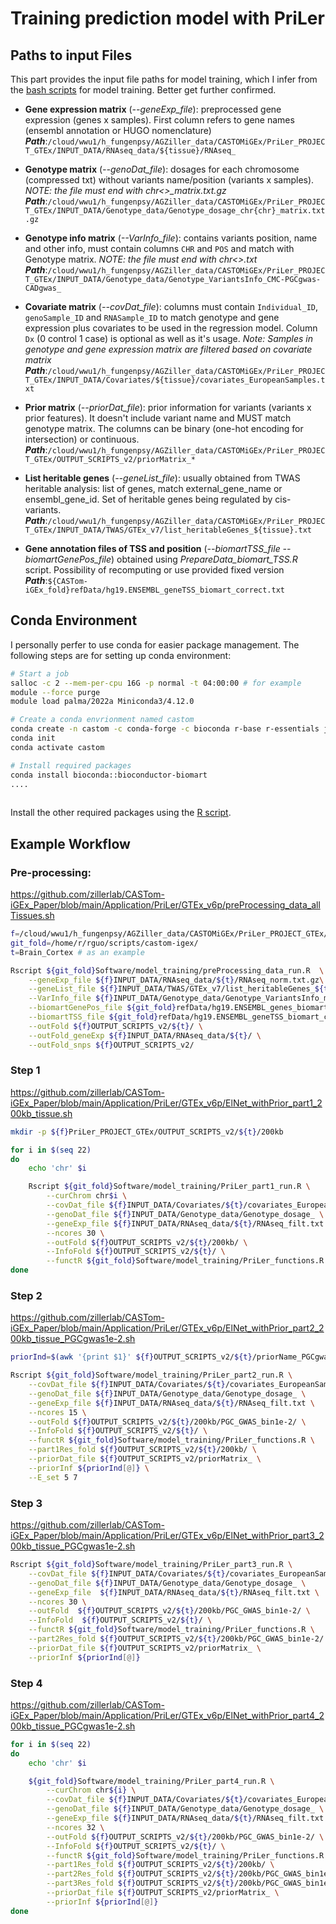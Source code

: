 # Training prediction model with PriLer

## Paths to input Files
This part provides the input file paths for model training, which I infer from the [bash scripts](https://github.com/zillerlab/CASTom-iGEx_Paper/tree/main/Application/PriLer/GTEx_v6p) for model training. Better get further confirmed.

- **Gene expression matrix** (*--geneExp_file*): preprocessed gene expression (genes x samples). First column refers to gene names (ensembl annotation or HUGO nomenclature)
***Path***:`/cloud/wwu1/h_fungenpsy/AGZiller_data/CASTOMiGEx/PriLer_PROJECT_GTEx/INPUT_DATA/RNAseq_data/${tissue}/RNAseq_`

- **Genotype matrix** (*--genoDat_file*): dosages for each chromosome (compressed txt) without variants name/position (variants x samples). *NOTE: the file must end with chr<>_matrix.txt.gz* \
***Path***:`/cloud/wwu1/h_fungenpsy/AGZiller_data/CASTOMiGEx/PriLer_PROJECT_GTEx/INPUT_DATA/Genotype_data/Genotype_dosage_chr{chr}_matrix.txt.gz`

- **Genotype info matrix** (*--VarInfo_file*): contains variants position, name and other info, must contain columns `CHR` and `POS` and match with Genotype matrix. *NOTE: the file must end with  chr<>.txt* \
***Path***:`/cloud/wwu1/h_fungenpsy/AGZiller_data/CASTOMiGEx/PriLer_PROJECT_GTEx/INPUT_DATA/Genotype_data/Genotype_VariantsInfo_CMC-PGCgwas-CADgwas_`

- **Covariate matrix** (*--covDat_file*): columns must contain `Individual_ID`, `genoSample_ID` and `RNASample_ID` to match genotype and gene expression plus covariates to be used in the regression model. Column `Dx` (0 control 1 case) is optional as well as it's usage. *Note: Samples in genotype and gene expression matrix are filtered based on covariate matrix* \
***Path***:`/cloud/wwu1/h_fungenpsy/AGZiller_data/CASTOMiGEx/PriLer_PROJECT_GTEx/INPUT_DATA/Covariates/${tissue}/covariates_EuropeanSamples.txt`

- **Prior matrix** (*--priorDat_file*): prior information for variants (variants x prior features). It doesn't include variant name and MUST match genotype matrix. The columns can be binary (one-hot encoding for intersection) or continuous.  \
***Path***:`/cloud/wwu1/h_fungenpsy/AGZiller_data/CASTOMiGEx/PriLer_PROJECT_GTEx/OUTPUT_SCRIPTS_v2/priorMatrix_*`

- **List heritable genes** (*--geneList_file*): usually obtained from TWAS heritable analysis: list of genes, match external_gene_name or ensembl_gene_id. Set of heritable genes being regulated by cis-variants. \
***Path***:`/cloud/wwu1/h_fungenpsy/AGZiller_data/CASTOMiGEx/PriLer_PROJECT_GTEx/INPUT_DATA/TWAS/GTEx_v7/list_heritableGenes_${tissue}.txt` 

- **Gene annotation files of TSS and position** (*--biomartTSS_file --biomartGenePos_file*) obtained using *PrepareData_biomart_TSS.R* script. Possibility of recomputing or use provided fixed version \
***Path***:`${CASTom-iGEx_fold}refData/hg19.ENSEMBL_geneTSS_biomart_correct.txt`

## Conda Environment
I personally perfer to use conda for easier package management. The following steps are for setting up conda environment:
```bash
# Start a job
salloc -c 2 --mem-per-cpu 16G -p normal -t 04:00:00 # for example
module --force purge
module load palma/2022a Miniconda3/4.12.0

# Create a conda envrionment named castom
conda create -n castom -c conda-forge -c bioconda r-base r-essentials jq r-biocmanager
conda init
conda activate castom

# Install required packages
conda install bioconda::bioconductor-biomart
.... 
                      
```
Install the other required packages using the [R script](https://github.com/zillerlab/CASTom-iGEx/blob/master/Software/install_requirements.R).

## Example Workflow
### Pre-processing:
https://github.com/zillerlab/CASTom-iGEx_Paper/blob/main/Application/PriLer/GTEx_v6p/preProcessing_data_allTissues.sh

```bash
f=/cloud/wwu1/h_fungenpsy/AGZiller_data/CASTOMiGEx/PriLer_PROJECT_GTEx/
git_fold=/home/r/rguo/scripts/castom-igex/
t=Brain_Cortex # as an example
```

```bash
Rscript ${git_fold}Software/model_training/preProcessing_data_run.R  \
	--geneExp_file ${f}INPUT_DATA/RNAseq_data/${t}/RNAseq_norm.txt.gz\
	--geneList_file ${f}INPUT_DATA/TWAS/GTEx_v7/list_heritableGenes_${t}.txt \
	--VarInfo_file ${f}INPUT_DATA/Genotype_data/Genotype_VariantsInfo_matched_PGCgwas-CADgwas_ \
	--biomartGenePos_file ${git_fold}refData/hg19.ENSEMBL_genes_biomart.txt \
	--biomartTSS_file ${git_fold}refData/hg19.ENSEMBL_geneTSS_biomart_correct.txt \
	--outFold ${f}OUTPUT_SCRIPTS_v2/${t}/ \
	--outFold_geneExp ${f}INPUT_DATA/RNAseq_data/${t}/ \
	--outFold_snps ${f}OUTPUT_SCRIPTS_v2/
```

### Step 1
https://github.com/zillerlab/CASTom-iGEx_Paper/blob/main/Application/PriLer/GTEx_v6p/ElNet_withPrior_part1_200kb_tissue.sh

```bash
mkdir -p ${f}PriLer_PROJECT_GTEx/OUTPUT_SCRIPTS_v2/${t}/200kb

for i in $(seq 22)
do
	echo 'chr' $i

	Rscript ${git_fold}Software/model_training/PriLer_part1_run.R \
		--curChrom chr$i \
		--covDat_file ${f}INPUT_DATA/Covariates/${t}/covariates_EuropeanSamples.txt \
		--genoDat_file ${f}INPUT_DATA/Genotype_data/Genotype_dosage_ \
		--geneExp_file ${f}INPUT_DATA/RNAseq_data/${t}/RNAseq_filt.txt \
		--ncores 30 \
		--outFold ${f}OUTPUT_SCRIPTS_v2/${t}/200kb/ \
		--InfoFold ${f}OUTPUT_SCRIPTS_v2/${t}/ \
		--functR ${git_fold}Software/model_training/PriLer_functions.R 
done
```

### Step 2
https://github.com/zillerlab/CASTom-iGEx_Paper/blob/main/Application/PriLer/GTEx_v6p/ElNet_withPrior_part2_200kb_tissue_PGCgwas1e-2.sh

```bash
priorInd=$(awk '{print $1}' ${f}OUTPUT_SCRIPTS_v2/${t}/priorName_PGCgwas_withIndex.txt)

Rscript ${git_fold}Software/model_training/PriLer_part2_run.R \
	--covDat_file ${f}INPUT_DATA/Covariates/${t}/covariates_EuropeanSamples.txt \
	--genoDat_file ${f}INPUT_DATA/Genotype_data/Genotype_dosage_ \
	--geneExp_file ${f}INPUT_DATA/RNAseq_data/${t}/RNAseq_filt.txt \
	--ncores 15 \
	--outFold ${f}OUTPUT_SCRIPTS_v2/${t}/200kb/PGC_GWAS_bin1e-2/ \
    --InfoFold ${f}OUTPUT_SCRIPTS_v2/${t}/ \
    --functR ${git_fold}Software/model_training/PriLer_functions.R \
    --part1Res_fold ${f}OUTPUT_SCRIPTS_v2/${t}/200kb/ \
    --priorDat_file ${f}OUTPUT_SCRIPTS_v2/priorMatrix_ \
    --priorInf ${priorInd[@]} \
    --E_set 5 7
```


### Step 3
https://github.com/zillerlab/CASTom-iGEx_Paper/blob/main/Application/PriLer/GTEx_v6p/ElNet_withPrior_part3_200kb_tissue_PGCgwas1e-2.sh

```bash
Rscript ${git_fold}Software/model_training/PriLer_part3_run.R \
    --covDat_file ${f}INPUT_DATA/Covariates/${t}/covariates_EuropeanSamples.txt \
    --genoDat_file ${f}INPUT_DATA/Genotype_data/Genotype_dosage_ \
    --geneExp_file  ${f}INPUT_DATA/RNAseq_data/${t}/RNAseq_filt.txt \
    --ncores 30 \
    --outFold  ${f}OUTPUT_SCRIPTS_v2/${t}/200kb/PGC_GWAS_bin1e-2/ \
    --InfoFold  ${f}OUTPUT_SCRIPTS_v2/${t}/ \
    --functR ${git_fold}Software/model_training/PriLer_functions.R \
    --part2Res_fold ${f}OUTPUT_SCRIPTS_v2/${t}/200kb/PGC_GWAS_bin1e-2/ \
    --priorDat_file ${f}OUTPUT_SCRIPTS_v2/priorMatrix_ \
    --priorInf ${priorInd[@]}
```

### Step 4
https://github.com/zillerlab/CASTom-iGEx_Paper/blob/main/Application/PriLer/GTEx_v6p/ElNet_withPrior_part4_200kb_tissue_PGCgwas1e-2.sh
```bash
for i in $(seq 22)
do
	echo 'chr' $i

	${git_fold}Software/model_training/PriLer_part4_run.R \
		--curChrom chr${i} \
		--covDat_file ${f}INPUT_DATA/Covariates/${t}/covariates_EuropeanSamples.txt \
		--genoDat_file ${f}INPUT_DATA/Genotype_data/Genotype_dosage_ \
		--geneExp_file ${f}INPUT_DATA/RNAseq_data/${t}/RNAseq_filt.txt \
		--ncores 32 \
		--outFold ${f}OUTPUT_SCRIPTS_v2/${t}/200kb/PGC_GWAS_bin1e-2/ \
		--InfoFold ${f}OUTPUT_SCRIPTS_v2/${t}/ \
		--functR ${git_fold}Software/model_training/PriLer_functions.R \
		--part1Res_fold ${f}OUTPUT_SCRIPTS_v2/${t}/200kb/ \
		--part2Res_fold ${f}OUTPUT_SCRIPTS_v2/${t}/200kb/PGC_GWAS_bin1e-2/ \
		--part3Res_fold ${f}OUTPUT_SCRIPTS_v2/${t}/200kb/PGC_GWAS_bin1e-2/ \
		--priorDat_file ${f}OUTPUT_SCRIPTS_v2/priorMatrix_ \
		--priorInf ${priorInd[@]}
done
```